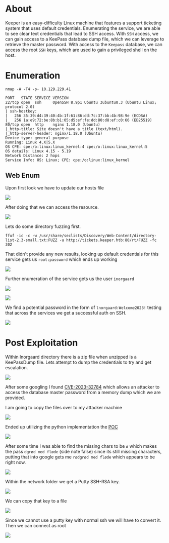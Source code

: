 # About
Keeper is an easy-difficulty Linux machine that features a support ticketing system that uses default credentials. Enumerating the service, we are able to see clear text credentials that lead to SSH access. With `SSH` access, we can gain access to a KeePass database dump file, which we can leverage to retrieve the master password. With access to the `Keepass` database, we can access the root `SSH` keys, which are used to gain a privileged shell on the host. 

# Enumeration
```
nmap -A -T4 -p- 10.129.229.41
```

```
PORT   STATE SERVICE VERSION
22/tcp open  ssh     OpenSSH 8.9p1 Ubuntu 3ubuntu0.3 (Ubuntu Linux; protocol 2.0)
| ssh-hostkey: 
|   256 35:39:d4:39:40:4b:1f:61:86:dd:7c:37:bb:4b:98:9e (ECDSA)
|_  256 1a:e9:72:be:8b:b1:05:d5:ef:fe:dd:80:d8:ef:c0:66 (ED25519)
80/tcp open  http    nginx 1.18.0 (Ubuntu)
|_http-title: Site doesn't have a title (text/html).
|_http-server-header: nginx/1.18.0 (Ubuntu)
Device type: general purpose
Running: Linux 4.X|5.X
OS CPE: cpe:/o:linux:linux_kernel:4 cpe:/o:linux:linux_kernel:5
OS details: Linux 4.15 - 5.19
Network Distance: 2 hops
Service Info: OS: Linux; CPE: cpe:/o:linux:linux_kernel
```

## Web Enum
Upon first look we have to update our hosts file

![](Images/Pasted%20image%2020250502131228.png)

After doing that we can access the resource.

![](Images/Pasted%20image%2020250502131249.png)

Lets do some directory fuzzing first.
```
ffuf -ic -c -w /usr/share/seclists/Discovery/Web-Content/directory-list-2.3-small.txt:FUZZ -u http://tickets.keeper.htb:80/rt/FUZZ -fc 302
```

That didn't provide any new results, looking up default credentials for this service gets us `root:password` which ends up working

![](Images/Pasted%20image%2020250502132008.png)

Further enumeration of the service gets us the user `inorgaard`

![](Images/Pasted%20image%2020250502132140.png)

![](Images/Pasted%20image%2020250502132256.png)

We find a potential password in the form of `lnorgaard:Welcome2023!` testing that across the services we get a successful auth on SSH.

![](Images/Pasted%20image%2020250502132434.png)

# Post Exploitation

Within lnorgaard directory there is a zip file when unzipped is a KeePassDump file. Lets attempt to dump the credentials to try and get escalation.

![](Images/Pasted%20image%2020250502132618.png)

After some googling I found [CVE-2023-32784](https://github.com/vdohney/keepass-password-dumper?tab=readme-ov-file) which allows an attacker to access the database master password from a memory dump which we are provided.

I am going to copy the files over to my attacker machine

![](Images/Pasted%20image%2020250502132950.png)

Ended up utilizing the python implementation the [POC](https://github.com/matro7sh/keepass-dump-masterkey)

![](Images/Pasted%20image%2020250502134422.png)

After some time I was able to find the missing chars to be `ø` which makes the pass `dgrød med fløde` (side note false)  since its still missing characters, putting that into google gets me `rødgrød med fløde` which appears to be right now.

![](Images/Pasted%20image%2020250502135313.png)

Within the network folder we get a Putty SSH-RSA key.

![](Images/Pasted%20image%2020250502140008.png)

We can copy that key to a file

![](Images/Pasted%20image%2020250502140210.png)

Since we cannot use a putty key with normal ssh we will have to convert it. Then we can connect as root

![](Images/Pasted%20image%2020250502140308.png)




